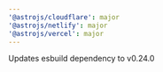 ```yaml
---
'@astrojs/cloudflare': major
'@astrojs/netlify': major
'@astrojs/vercel': major
---
```


Updates esbuild dependency to v0.24.0
